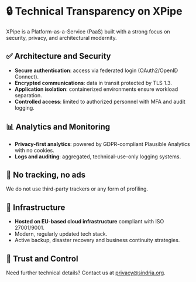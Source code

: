 # 🔒 Technical Transparency on XPipe

XPipe is a Platform-as-a-Service (PaaS) built with a strong focus on security, privacy, and architectural modernity.

## ✅ Architecture and Security
- **Secure authentication**: access via federated login (OAuth2/OpenID Connect).
- **Encrypted communications**: data in transit protected by TLS 1.3.
- **Application isolation**: containerized environments ensure workload separation.
- **Controlled access**: limited to authorized personnel with MFA and audit logging.

## 📊 Analytics and Monitoring
- **Privacy-first analytics**: powered by GDPR-compliant Plausible Analytics with no cookies.
- **Logs and auditing**: aggregated, technical-use-only logging systems.

## 🛑 No tracking, no ads
We do not use third-party trackers or any form of profiling.

## 🧱 Infrastructure
- **Hosted on EU-based cloud infrastructure** compliant with ISO 27001/9001.
- Modern, regularly updated tech stack.
- Active backup, disaster recovery and business continuity strategies.

## 🤝 Trust and Control
Need further technical details? Contact us at [privacy@sindria.org](mailto:privacy@sindria.org).
